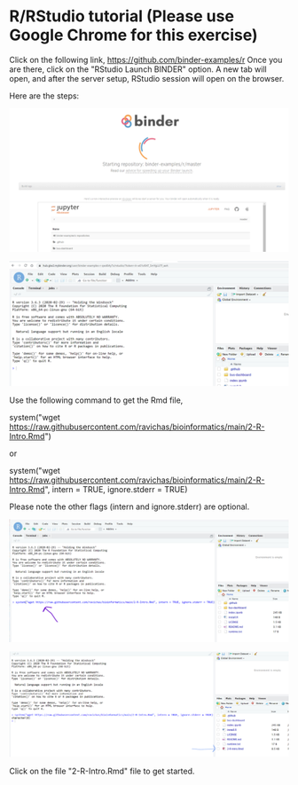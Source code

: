 # R/RStudio tutorial (Please use Google Chrome for this exercise)
Click on the following link, https://github.com/binder-examples/r
Once you are there, click on the "RStudio Launch BINDER" option. A new tab will open, and after the server setup, RStudio session will open on the browser. 

Here are the steps: 

 ![Go to binder-examples link](Img/RStudioBinderLaunch1.png)
 
 ![Go to binder-examples link](Img/RStudioBinderLaunch2.png)
 
 Use the following command to get the Rmd file, 
 
 system("wget https://raw.githubusercontent.com/ravichas/bioinformatics/main/2-R-Intro.Rmd") 
 
 or
 
 system("wget https://raw.githubusercontent.com/ravichas/bioinformatics/main/2-R-Intro.Rmd", intern = TRUE, ignore.stderr = TRUE)

Please note the other flags (intern and ignore.stderr) are optional.
 
 ![Go to binder-examples link](Img/RStudioBinderLaunch3.png)
 
 ![Go to binder-examples link](Img/RStudioBinderLaunch4.png)
 
 Click on the file "2-R-Intro.Rmd" file to get started.
